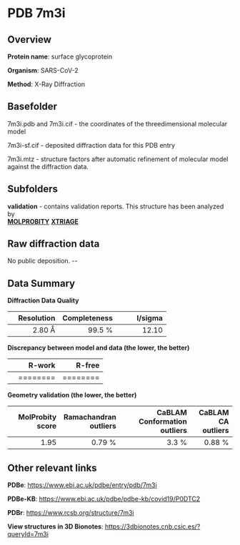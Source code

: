 # PDB 7m3i

## Overview

**Protein name**: surface glycoprotein

**Organism**: SARS-CoV-2

**Method**: X-Ray Diffraction



## Basefolder

7m3i.pdb and 7m3i.cif - the coordinates of the threedimensional molecular model

7m3i-sf.cif - deposited diffraction data for this PDB entry

7m3i.mtz - structure factors after automatic refinement of molecular model against the diffraction data.

## Subfolders





**validation** - contains validation reports. This structure has been analyzed by <br>  [**MOLPROBITY**](https://github.com/thorn-lab/coronavirus_structural_task_force/tree/master/pdb/surface_glycoprotein/SARS-CoV-2/7m3i/validation/molprobity) [**XTRIAGE**](https://github.com/thorn-lab/coronavirus_structural_task_force/blob/master/pdb/surface_glycoprotein/SARS-CoV-2/7m3i/validation/Xtriage_output.log)   



## Raw diffraction data

No public deposition. --<br> 

## Data Summary
**Diffraction Data Quality**

|   | Resolution | Completeness| I/sigma |
|---|-------------:|----------------:|--------------:|
|   |2.80 Å|99.5  %|<img width=50/>12.10|

**Discrepancy between model and data (the lower, the better)**

|   | **R-work**| **R-free**   
|---|-------------:|----------------:|           
||========|========|

**Geometry validation (the lower, the better)**

|   |**MolProbity<br>score**| **Ramachandran<br>outliers** | **CaBLAM<br>Conformation outliers** | **CaBLAM<br>CA outliers** |
|---|-------------:|----------------:|----------------:|----------------:|
||  1.95|  0.79 %|3.3 %|0.88 %|

 

 



## Other relevant links 
**PDBe**:  https://www.ebi.ac.uk/pdbe/entry/pdb/7m3i

**PDBe-KB**: https://www.ebi.ac.uk/pdbe/pdbe-kb/covid19/P0DTC2 
 
**PDBr**: https://www.rcsb.org/structure/7m3i 

**View structures in 3D Bionotes**: https://3dbionotes.cnb.csic.es/?queryId=7m3i

